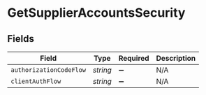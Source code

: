 # GetSupplierAccountsSecurity


## Fields

| Field                   | Type                    | Required                | Description             |
| ----------------------- | ----------------------- | ----------------------- | ----------------------- |
| `authorizationCodeFlow` | *string*                | :heavy_minus_sign:      | N/A                     |
| `clientAuthFlow`        | *string*                | :heavy_minus_sign:      | N/A                     |
